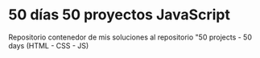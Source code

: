 # 50 días 50 proyectos JavaScript

Repositorio contenedor de mis soluciones al repositorio "50 projects - 50 days (HTML - CSS - JS)
